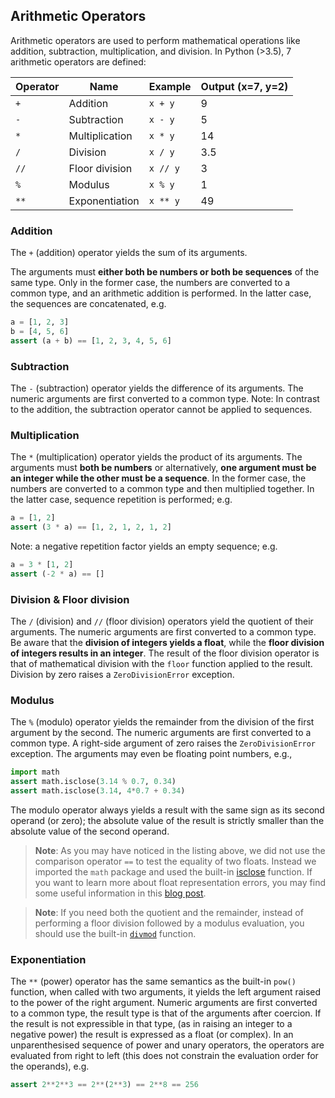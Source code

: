 ## Arithmetic Operators

Arithmetic operators are used to perform mathematical operations 
like addition, subtraction, multiplication, and division. 
In Python (>3.5), 7 arithmetic operators are defined:

| Operator | Name           | Example  | Output (x=7, y=2)|
|----------|----------------|----------|------------------|
| `+`      | Addition       | `x + y`  |                 9|
| `-`      | Subtraction    | `x - y`  |                 5|
| `*`      | Multiplication | `x * y`  |                14|
| `/`      | Division       | `x / y`  |               3.5|
| `//`     | Floor division | `x // y` |                 3|
| `%`      | Modulus        | `x % y`  |                 1|
| `**`     | Exponentiation | `x ** y` |                49|

### Addition
The `+` (addition) operator yields the sum of its arguments. 

The arguments must **either both be numbers or both be sequences** of the same type. 
Only in the former case, the numbers are converted to a common type, 
and an arithmetic addition is performed. 
In the latter case, the sequences are concatenated, e.g.
```python
a = [1, 2, 3]
b = [4, 5, 6]
assert (a + b) == [1, 2, 3, 4, 5, 6]
```

### Subtraction

The `-` (subtraction) operator yields the difference of its arguments. 
The numeric arguments are first converted to a common type.
Note: In contrast to the addition, the subtraction operator cannot be applied to sequences. 

### Multiplication

The `*` (multiplication) operator yields the product of its arguments.
The arguments must **both be numbers** or alternatively, **one argument must be an integer while the other must be a sequence**.
In the former case, the numbers are converted to a common type and then multiplied together. 
In the latter case, sequence repetition is performed; e.g. 
```python
a = [1, 2]
assert (3 * a) == [1, 2, 1, 2, 1, 2]
```

Note: a negative repetition factor yields an empty sequence; e.g. 
```python
a = 3 * [1, 2]
assert (-2 * a) == []
```

### Division & Floor division

The `/` (division) and `//` (floor division) operators yield the 
quotient of their arguments. 
The numeric arguments are first converted to a common type. 
Be aware that the **division of integers yields a float**, 
while the **floor division of integers results in an integer**.
The result of the floor division operator is that of mathematical division 
with the `floor` function applied to the result. 
Division by zero raises a `ZeroDivisionError` exception.

### Modulus

The `%` (modulo) operator yields the remainder from the division of the first argument by the second. 
The numeric arguments are first converted to a common type. 
A right-side argument of zero raises the `ZeroDivisionError` exception. 
The arguments may even be floating point numbers, e.g., 
```python
import math 
assert math.isclose(3.14 % 0.7, 0.34)
assert math.isclose(3.14, 4*0.7 + 0.34) 
```
The modulo operator always yields a result with the same sign 
as its second operand (or zero); 
the absolute value of the result is strictly smaller than the 
absolute value of the second operand.

> **Note**: As you may have noticed in the listing above, 
> we did not use the comparison operator `==` to test the 
> equality of two floats. Instead we imported the `math` package
> and used the built-in 
> [isclose](https://docs.python.org/3/library/math.html#math.isclose) function.
> If you want to learn more about float representation errors, you may find 
> some useful information in this
> [blog post](https://davidamos.dev/the-right-way-to-compare-floats-in-python/).

> **Note**: If you need both the quotient and the remainder, instead of 
> performing a floor division followed by a modulus evaluation, you should 
> use the built-in 
> [`divmod`](https://docs.python.org/3/library/functions.html#divmod)
> function.

### Exponentiation 

The `**` (power) operator has the same semantics as the 
built-in `pow()` function, when called with two arguments,
it yields the left argument raised to the power of the right argument. 
Numeric arguments are first converted to a common type, the result 
type is that of the arguments after coercion.
If the result is not expressible in that type, 
(as in raising an integer to a negative power)
the result is expressed as a float (or complex). 
In an unparenthesised sequence of power and unary operators, the operators are evaluated from right to left
 (this does not constrain the evaluation order for the operands), e.g.
```python
assert 2**2**3 == 2**(2**3) == 2**8 == 256
```

